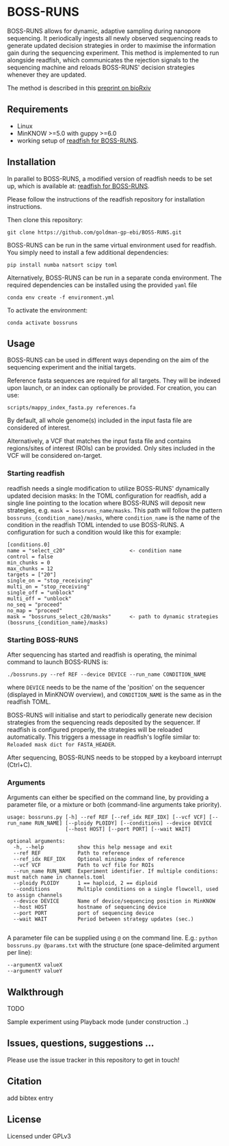 # BOSS-RUNS

BOSS-RUNS allows for dynamic, adaptive sampling during nanopore sequencing. It periodically ingests all newly observed sequencing reads to generate updated decision strategies in order to maximise the information gain during the sequencing experiment. This method is implemented to run alongside readfish, which communicates the rejection signals to the sequencing machine and reloads BOSS-RUNS' decision strategies whenever they are updated. 

The method is described in this [preprint on bioRxiv](https://www.biorxiv.org/content/10.1101/2020.02.07.938670v3)


## Requirements

- Linux
- MinKNOW >=5.0 with guppy >=6.0
- working setup of [readfish for BOSS-RUNS](https://github.com/LooseLab/readfish/tree/BossRuns/V0.0.1). 



## Installation

In parallel to BOSS-RUNS, a modified version of readfish needs to be set up, which is available at: [readfish for BOSS-RUNS](https://github.com/LooseLab/readfish/tree/BossRuns/V0.0.1).

Please follow the instructions of the readfish repository for installation instructions.

Then clone this repository:

`git clone https://github.com/goldman-gp-ebi/BOSS-RUNS.git`

BOSS-RUNS can be run in the same virtual environment used for readfish. You simply need to install a few additional dependencies:

`pip install numba natsort scipy toml`



Alternatively, BOSS-RUNS can be run in a separate conda environment. The required dependencies can be installed using the provided `yaml` file

`conda env create -f environment.yml`

To activate the environment:

`conda activate bossruns`


## Usage

BOSS-RUNS can be used in different ways depending on the aim of the sequencing experiment and the initial targets.

Reference fasta sequences are required for all targets. They will be indexed upon launch, or an index can optionally be provided. For creation, you can use:

`scripts/mappy_index_fasta.py references.fa`


By default, all whole genome(s) included in the input fasta file are considered of interest. 

Alternatively, a VCF that matches the input fasta file and contains regions/sites of interest (ROIs) can be provided. Only sites included in the VCF will be considered on-target.


### Starting readfish

readfish needs a single modification to utilize BOSS-RUNS' dynamically updated decision masks:
In the TOML configuration for readfish, add a single line pointing to the location where BOSS-RUNS will deposit new strategies, e.g. `mask = bossruns_name/masks`.
This path will follow the pattern `bossruns_{condition_name}/masks`, where `condition_name` is the name of the condition in the readfish TOML intended to use BOSS-RUNS.
A configuration for such a condition would like this for example:

```
[conditions.0]
name = "select_c20"                     <- condition name 
control = false
min_chunks = 0
max_chunks = 12
targets = ["20"]
single_on = "stop_receiving"
multi_on = "stop_receiving"
single_off = "unblock"
multi_off = "unblock"
no_seq = "proceed"
no_map = "proceed"
mask = "bossruns_select_c20/masks"      <- path to dynamic strategies (bossruns_{condition_name}/masks)
```

### Starting BOSS-RUNS

After sequencing has started and readfish is operating, the minimal command to launch BOSS-RUNS is:

`./bossruns.py --ref REF --device DEVICE --run_name CONDITION_NAME`

where `DEVICE` needs to be the name of the 'position' on the sequencer (displayed in MinKNOW overview),
and `CONDITION_NAME` is the same as in the readfish TOML.


BOSS-RUNS will initialise and start to periodically generate new decision strategies from the sequencing reads deposited by the sequencer.
If readfish is configured properly, the strategies will be reloaded automatically.
This triggers a message in readfish's logfile similar to: `Reloaded mask dict for FASTA_HEADER`.

After sequencing, BOSS-RUNS needs to be stopped by a keyboard interrupt (Ctrl+C).


### Arguments

Arguments can either be specified on the command line, by providing a parameter file, or a mixture or both (command-line arguments take priority).

```
usage: bossruns.py [-h] --ref REF [--ref_idx REF_IDX] [--vcf VCF] [--run_name RUN_NAME] [--ploidy PLOIDY] [--conditions] --device DEVICE
                   [--host HOST] [--port PORT] [--wait WAIT]

optional arguments:
  -h, --help           show this help message and exit
  --ref REF            Path to reference
  --ref_idx REF_IDX    Optional minimap index of reference
  --vcf VCF            Path to vcf file for ROIs
  --run_name RUN_NAME  Experiment identifier. If multiple conditions: must match name in channels.toml
  --ploidy PLOIDY      1 == haploid, 2 == diploid
  --conditions         Multiple conditions on a single flowcell, used to assign channels
  --device DEVICE      Name of device/sequencing position in MinKNOW
  --host HOST          hostname of sequencing device
  --port PORT          port of sequencing device
  --wait WAIT          Period between strategy updates (sec.)


```

A parameter file can be supplied using `@` on the command line. E.g.: `python bossruns.py @params.txt` with the structure (one space-delimited argument per line):

```
--argumentX valueX
--argumentY valueY
```

## Walkthrough


TODO

Sample experiment using Playback mode (under construction ..)


## Issues, questions, suggestions ...

Please use the issue tracker in this repository to get in touch!


## Citation

add bibtex entry 


## License

Licensed under GPLv3

